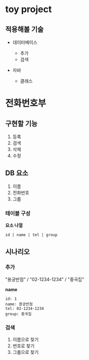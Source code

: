 # toy project

## 적용해볼 기술
- 데이터베이스
  - 추가
  - 검색

- 자바
  - 클래스

# 전화번호부 

## 구현할 기능

1. 등록
2. 검색
3. 삭제
4. 수정

## DB 요소

1. 이름
2. 전화번호
3. 그룹

### 테이블 구성

**요소 나열**   

~~~
id | name | tel | group
~~~

## 시나리오

### 추가
"용궁반점" / "02-1234-1234" / "중국집"

**name**    

~~~
id: 1   
name: 용궁반점    
tel: 02-1234-1234
group: 중국집
~~~

### 검색

1. 이름으로 찾기
2. 번호로 찾기
3. 그룹으로 찾기